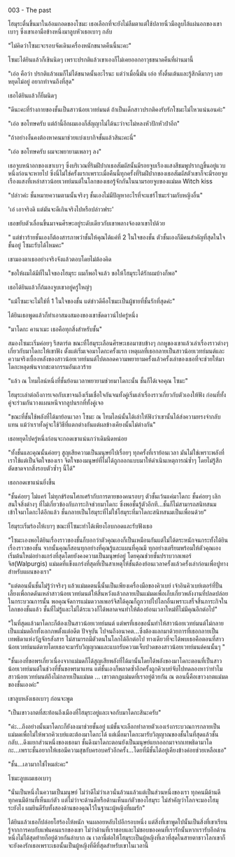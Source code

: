 003 - The past

โฮมุระตื่นขึ้นมาในอ้อมกอดของโซมะ เธอเลือกที่จะยังไม่ลืมตาแต่ใช้ปลายนิ้วมือลูบไล้แผ่นอกของเขาเบาๆ ซึ่งเขาเอามือข้างหนึ่งมาลูบหัวเธอเบาๆ กลับ

"ไม่คิดว่าโซมะจะรอบจัดเดินเครื่องหนักขนาดคืนนี้นะคะ"

โซมะได้ยินแล้วก็เขินนิดๆ เพราะปรกติแล้วเขาเองก็ไม่เคยออกอาวุธขนาดคืนที่ผ่านมานี้

"เอ่อ คือว่า ปรกติแล้วผมก็ไม่ได้ขนาดนั้นอะไรนะ แต่ว่าเมื่อนี้มัน เอ่อ ทั้งตื่นเต้นและรู้สึกดีมากๆ เลยหยุดไม่อยู่ อยากทำจนถึงที่สุด"

เธอได้ยินแล้วก็ยิ้มนิดๆ

"ดีนะคะที่ร่างกายของชั้นเป็นสาวน้อยเวทย์มนต์ ถ้าเป็นเด็กสาวปรกติคงรับรักโซมะไม่ไหวแน่นอนค่ะ"

"เอ่อ ขอโทษครับ แต่ถ้านี้อีกผมเองก็สัญญาไม่ได้นะว่าจะไม่หลงหัวปักหัวปำอีก"

"ถ้าอย่างงั้นคงต้องหาคนมาช่วยแบ่งเบากิจชั้นแล้วสินะคะนี่"

"เอ่อ ขอโทษครับ ผมจะพยายามเพลาๆ ลง"

เธอจูบหน้าอกของเขาเบาๆ ซึ่งบริเวณที่ริมฝีปากเธอสัมผัสนั้นมีรอยจูบเรืองแสงสีชมพูปรากฏขึ้นอยู่แวบหนึ่งก่อนจะหายไป ซึ่งนี่ไม่ใช่ครั้งแรกเพราะเมื่อคืนนี้ทุกครั้งที่ริมฝีปากของเธอสัมผัสตัวเขาก็จะมีรอยจูบเรืองแสงที่เหล่าสาวน้อยเวทย์มนต์ในโลกของเธอรู้จักกันในนามรอยจูบของแม่มด Witch kiss

"ปล่าวค่ะ ชั้นหมายความตามนั้นจริงๆ ชั้นเองไม่มีปัญหาอะไรที่จะแชร์โซมะร่วมกับหญิงอื่น"

'เอ๋ เอาจริงดิ แต่มันจะดีเกินจริงไปหรือปล่าวฟระ'

เธอขยับตัวเลื่อนขึ้นมาจนศีรษะอยู่ระดับเดียวกับเขาพลางจ้องตาเขาไปด้วย

" แต่ข่าวร้ายชั้นเองก็ต้องสารภาพว่าชั้นให้คุณได้แค่ที่ 2 ในใจของชั้น ตัวชั้นเองก็มีคนสำคัญที่สุดในใจชั้นอยู่ โซมะรับได้ไหมคะ"

เขามองตาเธออย่างจริงจังแล้วตอบโดยไม่ต้องคิด

"ขอให้ผมได้มีที่ในใจของโฮมุระ ผมก็พอใจแล้ว ขอให้โฮมุระได้รักผมบ้างก็พอ"

เธอได้ยินแล้วก็ก้มลงจูบเขาอยู่ครู่ใหญ่ๆ 

"แม้โซมะจะไม่ใช่ที่ 1 ในใจของชั้น แต่ข่าวดีคือโซมะเป็นผู้ชายที่ชั้นรักที่สุดค่ะ"

ได้ยินเธอพูดแล้วก็ทำเอาสมงสมองของเขาชัดดาวน์ไปครู่หนึ่ง

"มาโดกะ คานาเมะ เธอคือทุกสิ่งสำหรับชั้น"

สมองโซมะเริ่มค่อยๆ รีสตาร์ต ขณะที่โฮมุระเลือนศีรษะเธอมาซบข้างๆ กกหูของเขาแล้วเล่าเรื่องราวต่างๆ เกี่ยวกับมาโดกะให้เขาฟัง ตั้งแต่เริ่มเจอมาโดกะครั้งแรก เหตุผลที่เธอกลายเป็นสาวน้อยเวทย์มนต์และความจริงเบื้องหลังของสาวน้อยเวทย์มนต์ไปตลอดความพยายามครั้งแล้วครั้งเล่าของเธอที่จะช่วยให้มาโดกะหลุดพ้นจากชะตากรรมอันเลวร้าย

"แล้ว ณ ไทมไลน์หนึ่งที่ชั้นย้อนเวลาพยายามช่วยมาโดกะนั้น ชั้นก็ได้เจอคุณ โซมะ"

โฮมุระเล่าต่อถึงการเจอกับเขาจนถึงเริ่มเชื่อใจกันจนทั้งคู่เริ่มเล่าเรื่องราวเกี่ยวกับตัวเองให้ฟัง ก่อนที่ทั้งคู่จะร่วมกันวางแผนหนีจากลูปนรกที่ทั้งคู่เจอ

"ขณะที่ชั้นใช้พลังที่ได้มาย้อนเวลา โซมะ ณ ไทมไลน์นั้นได้เล่าให้ฟังว่าเขานั้นได้ส่งความทรงจำกลับแทน แม้ว่าเราทั้งคู่จะใช้วิธีที่แตกต่างกันแต่ผลข้างเคียงนั้นไม่ต่างกัน"

เธอหยุดไปครู่หนึ่งก่อนจะกอดเขาแน่นกว่าเดิมนิดหน่อย

"ทั้งชั้นและคุณนั้นค่อยๆ สูญเสียความเป็นมนุษย์ไปเรื่อยๆ ทุกครั้งที่เราย้อนเวลา มันไม่ใช่เพราะพลังที่เราใช้แต่เป็นจิตใจของเรา จิตใจของมนุษย์ที่ไม่ได้ถูกออกแบบมาให้ดำเนินเหตุการณ์ซ้ำๆ โดยไม่รู้สึกตัดขาดจากสิ่งรอบตัวซ้ำๆ นี้ได้"

เธอกอดเขาแน่นยิ่งขึ้น

"ชั้นค่อยๆ ไม่แคร์ ไม่ทุกข์ร้อนโศกเศร้ากับการตายของคนรอบๆ ตัวชั้นเว้นแค่มาโดกะ ชั้นค่อยๆ เลิกสนใจสิ่งต่างๆ ที่ไม่เกี่ยวข้องกับภาระกิจช่วยมาโดกะ ซึ่งพอชั้นรู้ตัวอีกที...ชั้นก็ไม่สามารถสนิทสนมเข้าใจมาโดกะได้อีกแล้ว ชั้นกลายเป็นโฮมุระที่ไม่ใช่โฮมุระที่มาโดกะสนิทสนมเป็นเพื่อนด้วย"

โฮมุระเริ่มร้องไห้เบาๆ ขณะที่โซมะทำได้เพียงโอบกอดและรับฟังเธอ

"โซมะเองพอได้ยินเรื่องราวของชั้นก็บอกว่าตัวคุณเองก็เป็นเหมือนกันแต่ไม่ได้ตระหนักจนกระทั้งได้ยินเรื่องราวของชั้น จากนั้นคุณก็สอนทุกอย่างที่คุณรู้และแผนที่คุณมี ทุกอย่างเตรียมพร้อมให้ตัวคุณเองเริ่มต้นใหม่อย่างแกร่งที่สุดโดยยังคงความเป็นมนุษย์อยู่ โดยคุณช่วยชั้นปราบวาลเพอร์จิส(Walpurgis) แม่มดที่แข็งแกร่งที่สุดที่เป็นสาเหตุให้ชั้นต้องย้อนเวลาครั้งแล้วครั้งเล่าก่อนเพื่อปูทางสำหรับแผนของเรา"

"แต่ตอนนั้นชั้นไม่รู้ว่าจริงๆ แล้วแม่มดตนนี้นั้นเป็นเพียงเครื่องมือของคิวเบย์ เจ้าอินคิวเบย์เตอร์ที่ปั้นเลี้ยงเพื่อกดดันเหล่าสาวน้อยเวทย์มนต์ให้สิ้นหวังแล้วกลายเป็นแม่มดเพื่อเก็บเกี่ยวพลังงานที่ปลดปล่อยในกระบวณการนั้น พอคุณจัดการแม่มดวาลเพอร์จิสได้คุณก็ถูกวาปไปโลกอื่นเพราะเสร็จสิ้นภาระกิจในโลกของชั้นแล้ว ชั้นที่ไม่รู้และไม่ได้ระแวงก็ได้พลาดจนทำให้ต้องย้อนเวลาใหม่ที่ไม่มีคุณอีกต่อไป"

"ในที่สุดแล้วมาโดกะก็ต้องเป็นสาวน้อยเวทย์มนต์ แต่พรที่เธอขอนั้นทำให้สาวน้อยเวทย์มนต์ไม่กลายเป็นแม่มดอีกทั้งเอกภพตั้งแต่อดีต ปัจจุบัน ไปจนถึงอนาคต...ซึ่งต้องแลกมาด้วยการที่เธอกลายเป็นเทพธิดาแห่งวัฏจักรสังสาร ไม่สามารถมีตัวตนในโลกได้อีกต่อไป ทางเดียวที่จะได้พบเธอคือตอนที่สาวน้อยเวทย์มนต์ตายโดยเธอจะมารับวิญญาณและแบกรับความเจ็บปวดของสาวน้อยเวทย์มนต์คนนั้นๆ "

"ชั้นเองที่ขอพรเกี่ยวเนื่องจากแม่มดก็ได้สูญเสียพลังที่ได้มานั้นโดยได้พลังของมาโดกะตอนที่เป็นสาวน้อยเวทย์มนต์ในช่วงที่ชั้นขอพรมาแทน แต่ชั้นเองก็พลาดซ้ำอีกครั้งถูกคิวเบย์จับไปทดลองหาว่าทำไมสาวน้อยเวทย์มนต์ถึงไม่กลายเป็นแม่มด ... เขาวตกฏแม่มดที่เราอยู่ด้วยกัน ณ ตอนนี้คือเขาวงกตแม่มดของชั้นเองค่ะ"

เขาลูบหลังเธอเบาๆ ก่อนจะพูด

"เป็นเขาวงกตที่สะท้อนถึงเมืองที่โฮมุระอยู่และเจอกับมาโดกะสินะครับ"

"ค่ะ...ถึงอย่างนั้นมาโดกะก็ยังลงมาช่วยชั้นอยู่ แม้ชั้นจะเลือกทำลายตัวเองเร่งกระบวณการกลายเป็นแม่มดเพื่อไม่ให้พวกคิวเบย์แตะต้องมาโดกะได้ แต่เมื่อมาโดกะมารับวิญญาณของชั้นในที่สุดแล้วชั้นกลับ...ดึงแยกส่วนหนึ่งของเธอมา ชั้นดึงมาโดกะตอนยังเป็นมนุษย์แยกออกมาจากเทพธิดามาโดกะ...เพราะชั้นอยากให้เธอมีความสุขกับครอบครัวอีกครั้ง...โดยที่มีชั้นได้อยู่เคียงข้างค่อยช่วยเหลือเธอ"

"ชั้น...เลวมากใช่ไหมล่ะคะ"

โซมะลูบผมเธอเบาๆ

"นั่นเป็นหนึ่งในความเป็นมนุษย์ ไม่ว่าดีไม่ว่าเลวนั่นล้วนแล้วแต่เป็นส่วนหนึ่งของเรา ทุกคนมีด้านดี ทุกคนมีด้านที่เห็นแก่ตัว แต่ไม่ว่าจะด้านดีหรือด้านเห็นแก่ตัวของโฮมุระ ไม่สำคัญว่าโลกจะมองโฮมุระยังไง ผมยินดีรับทั้งสองด้านของคุณไว้ในฐานะผู้หญิงที่ผมรัก"

ได้ยินแล้วเธอก็ปล่อยโฮร้องไห้หนัก จนผลอยหลับไปอีกรอบหนึ่ง แต่สิ่งที่เขาพูดไปนั้นเป็นสิ่งที่เขาเรียนรู้จากการคบกับแฟนคนแรกของเขา ไม่ว่าด้านที่เราชอบและไม่ชอบของคนที่เรารักนั้นหากเรารับอีกด้านหนึ่งไม่ได้สุดท้ายก็อยู่ด้วยกันลำบาก ณ เวลานี้ต่อให้โฮมุระเป็นผู้หญิงที่เลวที่สุดในสายตาชาวโลกเขาก็จะยังคงรักเธอเพราะเธอนั้นเป็นผู้หญิงที่ดีที่สุดสำหรับเขาในเวลานี้


